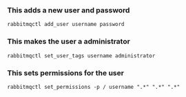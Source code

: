 
### This adds a new user and password
	rabbitmqctl add_user username password
### This makes the user a administrator
	rabbitmqctl set_user_tags username administrator
### This sets permissions for the user
	rabbitmqctl set_permissions -p / username ".*" ".*" ".*"
